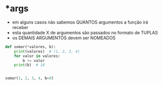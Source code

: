 # *args


- em alguns casos não sabemos QUANTOS argumentos a função irá receber
- esta quantidade X de argumentos são passados no formato de TUPLAS
- os DEMAIS ARGUMENTOS devem ser NOMEADOS

````python
def somar(*valores, b):
    print(valores)  # (1, 2, 3, 4)
    for valor in valores:
        b += valor
    print(b)  # 18


somar(1, 2, 3, 4, b=8)
````